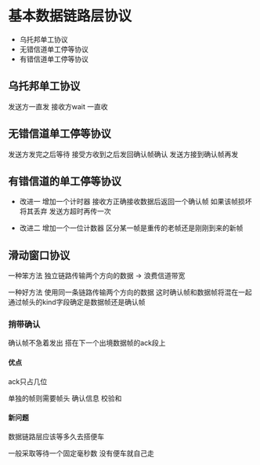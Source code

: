 # 基本数据链路层协议
- 乌托邦单工协议
- 无错信道单工停等协议
- 有错信道单工停等协议

## 乌托邦单工协议
发送方一直发
接收方wait 一直收

## 无错信道单工停等协议
发送方发完之后等待
接受方收到之后发回确认帧确认
发送方接到确认帧再发

## 有错信道的单工停等协议
- 改进一
增加一个计时器 接收方正确接收数据后返回一个确认帧 如果该帧损坏 将其丢弃 发送方超时再传一次

- 改进二
增加一个一位计数器 区分某一帧是重传的老帧还是刚刚到来的新帧

## 滑动窗口协议
一种笨方法 独立链路传输两个方向的数据
-> 浪费信道带宽

一种好方法 使用同一条链路传输两个方向的数据
这时确认帧和数据帧将混在一起 
通过帧头的kind字段确定是数据帧还是确认帧

### 捎带确认
确认帧不急着发出 
搭在下一个出境数据帧的ack段上

#### 优点
ack只占几位 

单独的帧则需要帧头 确认信息 校验和

#### 新问题
数据链路层应该等多久去搭便车

一般采取等待一个固定毫秒数 没有便车就自己走



















